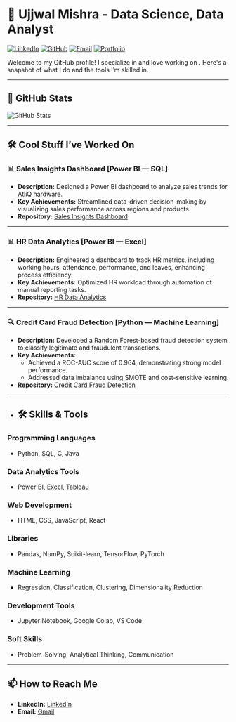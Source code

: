 # 👋 Ujjwal Mishra - Data Science, Data Analyst 
[![LinkedIn](https://img.shields.io/badge/-LinkedIn-blue?style=flat&logo=Linkedin&logoColor=white)](https://www.linkedin.com/in/ujjwal-mishra-2a1b6522b?utm_source=share&utm_campaign=share_via&utm_content=profile&utm_medium=ios_app ) 
[![GitHub](https://img.shields.io/badge/-GitHub-black?style=flat&logo=github&logoColor=white)](https://github.com/UjjwalMisra) 
[![Email](https://img.shields.io/badge/Email-red?style=flat&logo=gmail&logoColor=white)](mailto:ujjwalmishra1777@gmail.com)
[![Portfolio](https://img.shields.io/badge/Portfolio-blue?style=flat&logo=behance&logoColor=white)](https://www.your-portfolio-link.com)

Welcome to my GitHub profile! I specialize in <your expertise> and love working on <your passion>. Here's a snapshot of what I do and the tools I’m skilled in.

---

## 🚀 GitHub Stats
![GitHub Stats](https://github-readme-stats.vercel.app/api?username=UjjwalMisra&show_icons=true&theme=radical)

---

## 🛠️ Cool Stuff I’ve Worked On


### 📊 Sales Insights Dashboard [Power BI — SQL]
- **Description:** Designed a Power BI dashboard to analyze sales trends for AtliQ hardware.
- **Key Achievements:** Streamlined data-driven decision-making by visualizing sales performance across regions and products.
- **Repository:** [Sales Insights Dashboard](https://github.com/ujjwalmishra1777/sales-insights-dashboard)

---

### 📊 HR Data Analytics [Power BI — Excel]
- **Description:** Engineered a dashboard to track HR metrics, including working hours, attendance, performance, and leaves, enhancing process efficiency.
- **Key Achievements:** Optimized HR workload through automation of manual reporting tasks.
- **Repository:** [HR Data Analytics](https://github.com/ujjwalmishra1777/hr-data-analytics)

---

### 🔍 Credit Card Fraud Detection [Python — Machine Learning]
- **Description:** Developed a Random Forest-based fraud detection system to classify legitimate and fraudulent transactions.
- **Key Achievements:**
  - Achieved a ROC-AUC score of 0.964, demonstrating strong model performance.
  - Addressed data imbalance using SMOTE and cost-sensitive learning.
- **Repository:** [Credit Card Fraud Detection](https://github.com/ujjwalmishra1777/credit-card-fraud-detection)

---

- ## 🛠️ Skills & Tools

### **Programming Languages**
- Python, SQL, C, Java

### **Data Analytics Tools**
- Power BI, Excel, Tableau

### **Web Development**
- HTML, CSS, JavaScript, React

### **Libraries**
- Pandas, NumPy, Scikit-learn, TensorFlow, PyTorch

### **Machine Learning**
- Regression, Classification, Clustering, Dimensionality Reduction

### **Development Tools**
- Jupyter Notebook, Google Colab, VS Code

### **Soft Skills**
- Problem-Solving, Analytical Thinking, Communication

---

## 📫 How to Reach Me
- **LinkedIn:** [LinkedIn](https://www.linkedin.com/in/ujjwal-mishra-2a1b6522b?utm_source=share&utm_campaign=share_via&utm_content=profile&utm_medium=ios_app )
- **Email:** [Gmail](mailto:ujjwalmishra1777@gmail.com)
